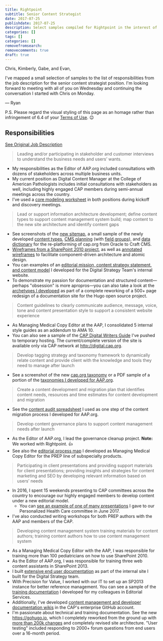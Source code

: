 ```yaml
---
title: Rightpoint
subtitle: Senior Content Strategist
date: 2017-07-25
publishdate: 2017-07-25
description: Select samples compiled for Rightpoint in the interest of obtaining the position of Senior Content Strategist.
categories: []
tags: []
categories: []
removefromsearch:
removecomments: true
draft: true
---
```


Chris, Kimberly, Gabe, and Evan,

I've mapped a small selection of samples to the list of responsibilities from the job description for the senior content strategist position. I'm looking forward to meeting with all of you on Wednesday and continuing the conversation I started with Chris on Monday. 

&mdash; Ryan

P.S. Please regard the visual styling of this page as an homage rather than infringement of 6.4 of your [Terms of Use](https://www.rightpoint.com/terms-of-use). :wink: 

## Responsibilities
<a href="https://www.linkedin.com/jobs/view/343546058/" class="see-original" target="_blank" title="See the original job description on LinkedIn.">See Original Job Description</a>

> Leading and/or participating in stakeholder and customer interviews to understand the business needs and users’ wants.

* My responsibilities as the Editor of AAP.org included consultations with dozens of stakeholders across multiple business units. 
* My current position as Digital Content Manager at the College of American Pathologists includes initial consultations with stakeholders as well, including highly engaged CAP members during semi-annual meetings across the country. 
* I've used a [core modeling worksheet](/samples/core-modeling.pdf) in both positions during kickoff and discovery meetings.

> Lead or support information architecture development; define content types to support content management system build; map content to the new site architecture and identify content gaps

* See screenshots of the [new sitemap][caporgsitemap], a small sample of the newly developed [content types][contenttypes], [CMS planning][cmsplanning] (with [field groups][fieldgroups]), and [data dictionary][datadictionary] for the re-platforming of cap.org from Oracle to Craft CMS.
* [Wireframes from a SharePoint 2010 project][sharepointwireframe], as well as [annotated wireframes][componentwireframes] to facilitate component-driven architecture and atomic design.  
* You can examples of an [editorial mission, content strategy statement, and content model][dstdocsedmission] I developed for the Digital Strategy Team's internal website.
* To demonstrate my passion for documentation and structured content&mdash;perhaps "obsession" is more apropros&mdash;you can also take a look at the [archetypes I developed][archetypes] as part of a complete reworking of a 500+ page redesign of a documentation site for the Hugo open source project.


> Content guidelines to clearly communicate audience, message, voice, tone and content presentation style to support a consistent website experience

* As Managing Medical Copy Editor at the AAP, I consolidated 5 internal style guides as an addendum to AMA 10. 
* You can also see a sample of the [CAP Digital Writers Guide](https://dst-temp.netlify.com/digital-writers-guide/) I've pushed to temporary hosting. The current/complete version of the site is available only via CAP network at http://digital.cap.org.

> Develop tagging strategy and taxonomy framework to dynamically relate content and provide client with the knowledge and tools they need to manage after launch

* See a screenshot of the new [cap.org taxonomy][caporgtaxonomy] or a PDF sample of a portion of the [taxonomies I developed for AAP.org][aaporgtaxonomies].

> Create a content development and migration plan that identifies content needs, resources and time estimates for content development and migration

* See the [content audit spreadsheet][aaporgaudit] I used as one step of the content migration process I developed for AAP.org.

> Develop content governance plans to support content management needs after launch

* As the Editor of AAP.org, I lead the governance cleanup project. **Note:** We worked with Rightpoint. :thumbsup:
* See also the [editorial process map][processmap] I developed as Managing Medical Copy Editor for the PREP line of subspecialty products. 



> Participating in client presentations and providing support materials for client presentations; providing insights and strategies for content marketing and SEO by developing relevant information based on users’ needs

* In 2016, I spent 15 weekends presenting to CAP committees across the country to encourage our highly engaged members to develop content under a new editorial model. 
    * You can [see an example of one of many presentations][phcpresentation] I gave to our Personalized Health Care committee in June 2017. 
* I've also conducted writing workshops for both PREP authors with the AAP and members of the CAP.

> Developing content management system training materials for content authors; training content authors how to use content management system

* As a Managing Medical Copy Editor with the AAP, I was responsible for training more than 100 pediatricians on how to use SharePoint 2010. 
* As the Editor of AAP.org, I was responsible for training three web content assistants in SharePoint 2013. 
* I built [extensive end user documentation][dstdocs] as part of the internal site I built for the Digital Strategy team.
* With Precision for Value, I worked with our IT to set up an SP2013 instance for better reference management. You can see a sample of the [training documentation][precisionwiki] I developed for my colleagues in Editorial Services. 
* Additionally, I've developed [content management and developer documentation wikis][capwiki] in the CAP's enterprise GitHub account.
* I'm passionate about technical and training documentation. See the new https://gohugo.io, which I completely reworked from the ground up with [more than 200k changes][hugocontribute] and completely revised site architecture. "User testing" included responding to 2000+ forum questions from end users over a 16-month period.


[aaporgaudit]: /samples/aaporg-content-audit.xlsx
[aaporgtaxonomies]: /samples/aaporg-taxonomies.pdf
[archetypes]: https://github.com/gohugoio/gohugoioTheme/tree/master/archetypes
[caporgtaxonomy]: /samples/caporg-taxonomy.png
[caporgsitemap]: /samples/caporg-sitemap.png
[capwiki]: /samples/caporg-github-wiki.png
[cmsplanning]: /samples/cms-planning.png
[componentwireframes]: /samples/annotated-wireframes.png
[contenttypes]: /samples/caporg-content-types.png
[datadictionary]: /samples/caporg-data-dictionary.png
[dstdocs]: https://dst-temp.netlify.com/docs/
[dstdocsedmission]: https://dst-temp.netlify.com/docs/#editorial-mission
[fieldgroups]: /samples/field-groups.png
[hugocontribute]: https://github.com/gohugoio/hugoDocs/graphs/contributors
[phcpresentation]: https://phc.netlify.com/
[precisionwiki]: /samples/wiki-training-sample.pdf
[processmap]: /samples/prep-process-model.pdf
[jobdescription]: https://www.linkedin.com/jobs/view/343546058 "Visit the complete job description for Senior Content Strategist on LinkedIn."
[sharepointwireframe]: /samples/sharepoint-wireframe.pdf
